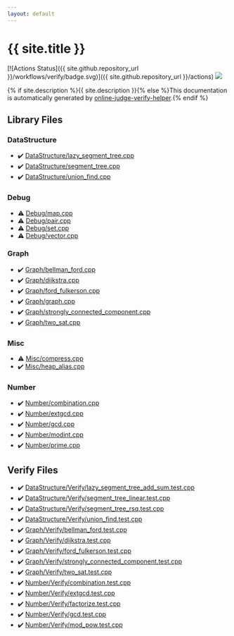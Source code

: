 ```yaml
---
layout: default
---
```


<!-- mathjax config similar to math.stackexchange -->
<script type="text/javascript" async
  src="https://cdnjs.cloudflare.com/ajax/libs/mathjax/2.7.5/MathJax.js?config=TeX-MML-AM_CHTML">
</script>
<script type="text/x-mathjax-config">
  MathJax.Hub.Config({
    TeX: { equationNumbers: { autoNumber: "AMS" }},
    tex2jax: {
      inlineMath: [ ['$','$'] ],
      processEscapes: true
    },
    "HTML-CSS": { matchFontHeight: false },
    displayAlign: "left",
    displayIndent: "2em"
  });
</script>

<script type="text/javascript" src="https://cdnjs.cloudflare.com/ajax/libs/jquery/3.4.1/jquery.min.js"></script>
<script src="https://cdn.jsdelivr.net/npm/jquery-balloon-js@1.1.2/jquery.balloon.min.js" integrity="sha256-ZEYs9VrgAeNuPvs15E39OsyOJaIkXEEt10fzxJ20+2I=" crossorigin="anonymous"></script>
<script type="text/javascript" src="assets/js/copy-button.js"></script>
<link rel="stylesheet" href="assets/css/copy-button.css" />


# {{ site.title }}

[![Actions Status]({{ site.github.repository_url }}/workflows/verify/badge.svg)]({{ site.github.repository_url }}/actions)
<a href="{{ site.github.repository_url }}"><img src="https://img.shields.io/github/last-commit/{{ site.github.owner_name }}/{{ site.github.repository_name }}" /></a>

{% if site.description %}{{ site.description }}{% else %}This documentation is automatically generated by <a href="https://github.com/kmyk/online-judge-verify-helper">online-judge-verify-helper</a>.{% endif %}

## Library Files

<div id="5e248f107086635fddcead5bf28943fc"></div>

### DataStructure

* :heavy_check_mark: <a href="library/DataStructure/lazy_segment_tree.cpp.html">DataStructure/lazy_segment_tree.cpp</a>
* :heavy_check_mark: <a href="library/DataStructure/segment_tree.cpp.html">DataStructure/segment_tree.cpp</a>
* :heavy_check_mark: <a href="library/DataStructure/union_find.cpp.html">DataStructure/union_find.cpp</a>


<div id="a603905470e2a5b8c13e96b579ef0dba"></div>

### Debug

* :warning: <a href="library/Debug/map.cpp.html">Debug/map.cpp</a>
* :warning: <a href="library/Debug/pair.cpp.html">Debug/pair.cpp</a>
* :warning: <a href="library/Debug/set.cpp.html">Debug/set.cpp</a>
* :warning: <a href="library/Debug/vector.cpp.html">Debug/vector.cpp</a>


<div id="4cdbd2bafa8193091ba09509cedf94fd"></div>

### Graph

* :heavy_check_mark: <a href="library/Graph/bellman_ford.cpp.html">Graph/bellman_ford.cpp</a>
* :heavy_check_mark: <a href="library/Graph/dijkstra.cpp.html">Graph/dijkstra.cpp</a>
* :heavy_check_mark: <a href="library/Graph/ford_fulkerson.cpp.html">Graph/ford_fulkerson.cpp</a>
* :heavy_check_mark: <a href="library/Graph/graph.cpp.html">Graph/graph.cpp</a>
* :heavy_check_mark: <a href="library/Graph/strongly_connected_component.cpp.html">Graph/strongly_connected_component.cpp</a>
* :heavy_check_mark: <a href="library/Graph/two_sat.cpp.html">Graph/two_sat.cpp</a>


<div id="74248c725e00bf9fe04df4e35b249a19"></div>

### Misc

* :warning: <a href="library/Misc/compress.cpp.html">Misc/compress.cpp</a>
* :heavy_check_mark: <a href="library/Misc/heap_alias.cpp.html">Misc/heap_alias.cpp</a>


<div id="b2ee912b91d69b435159c7c3f6df7f5f"></div>

### Number

* :heavy_check_mark: <a href="library/Number/combination.cpp.html">Number/combination.cpp</a>
* :heavy_check_mark: <a href="library/Number/extgcd.cpp.html">Number/extgcd.cpp</a>
* :heavy_check_mark: <a href="library/Number/gcd.cpp.html">Number/gcd.cpp</a>
* :heavy_check_mark: <a href="library/Number/modint.cpp.html">Number/modint.cpp</a>
* :heavy_check_mark: <a href="library/Number/prime.cpp.html">Number/prime.cpp</a>


## Verify Files

* :heavy_check_mark: <a href="verify/DataStructure/Verify/lazy_segment_tree_add_sum.test.cpp.html">DataStructure/Verify/lazy_segment_tree_add_sum.test.cpp</a>
* :heavy_check_mark: <a href="verify/DataStructure/Verify/segment_tree_linear.test.cpp.html">DataStructure/Verify/segment_tree_linear.test.cpp</a>
* :heavy_check_mark: <a href="verify/DataStructure/Verify/segment_tree_rsq.test.cpp.html">DataStructure/Verify/segment_tree_rsq.test.cpp</a>
* :heavy_check_mark: <a href="verify/DataStructure/Verify/union_find.test.cpp.html">DataStructure/Verify/union_find.test.cpp</a>
* :heavy_check_mark: <a href="verify/Graph/Verify/bellman_ford.test.cpp.html">Graph/Verify/bellman_ford.test.cpp</a>
* :heavy_check_mark: <a href="verify/Graph/Verify/dijkstra.test.cpp.html">Graph/Verify/dijkstra.test.cpp</a>
* :heavy_check_mark: <a href="verify/Graph/Verify/ford_fulkerson.test.cpp.html">Graph/Verify/ford_fulkerson.test.cpp</a>
* :heavy_check_mark: <a href="verify/Graph/Verify/strongly_connected_component.test.cpp.html">Graph/Verify/strongly_connected_component.test.cpp</a>
* :heavy_check_mark: <a href="verify/Graph/Verify/two_sat.test.cpp.html">Graph/Verify/two_sat.test.cpp</a>
* :heavy_check_mark: <a href="verify/Number/Verify/combination.test.cpp.html">Number/Verify/combination.test.cpp</a>
* :heavy_check_mark: <a href="verify/Number/Verify/extgcd.test.cpp.html">Number/Verify/extgcd.test.cpp</a>
* :heavy_check_mark: <a href="verify/Number/Verify/factorize.test.cpp.html">Number/Verify/factorize.test.cpp</a>
* :heavy_check_mark: <a href="verify/Number/Verify/gcd.test.cpp.html">Number/Verify/gcd.test.cpp</a>
* :heavy_check_mark: <a href="verify/Number/Verify/mod_pow.test.cpp.html">Number/Verify/mod_pow.test.cpp</a>


